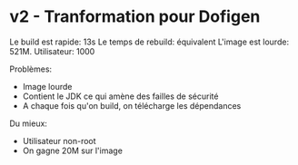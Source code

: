 # v2 - Tranformation pour Dofigen

Le build est rapide: 13s
Le temps de rebuild: équivalent
L'image est lourde: 521M.
Utilisateur: 1000

Problèmes:
- Image lourde
- Contient le JDK ce qui amène des failles de sécurité
- A chaque fois qu'on build, on télécharge les dépendances

Du mieux:
- Utilisateur non-root
- On gagne 20M sur l'image